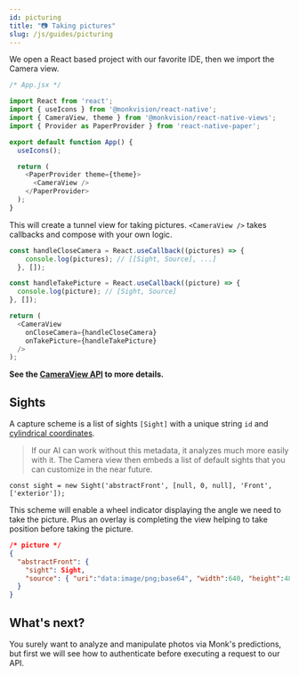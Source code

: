 ```yaml
---
id: picturing
title: "📷 Taking pictures"
slug: /js/guides/picturing
---
```


We open a React based project with our favorite IDE, then we import the Camera view.

```javascript
/* App.jsx */

import React from 'react';
import { useIcons } from '@monkvision/react-native';
import { CameraView, theme } from '@monkvision/react-native-views';
import { Provider as PaperProvider } from 'react-native-paper';

export default function App() {
  useIcons();

  return (
    <PaperProvider theme={theme}>
      <CameraView />
    </PaperProvider>
  );
}
```

This will create a tunnel view for taking pictures. ``<CameraView />`` takes callbacks and compose with your own logic.

```javascript
const handleCloseCamera = React.useCallback((pictures) => {
    console.log(pictures); // [[Sight, Source], ...]
  }, []);

const handleTakePicture = React.useCallback((picture) => {
  console.log(picture); // [Sight, Source]
}, []);

return (
  <CameraView
    onCloseCamera={handleCloseCamera}
    onTakePicture={handleTakePicture}
  />
);
```

**See the [CameraView API](https://monkvision.github.io/monkjs/docs/js/api/react-native-views#cameraview) to more details.**

## Sights

A capture scheme is a list of sights `[Sight]` with a unique string `id` and [cylindrical coordinates](https://en.wikipedia.org/wiki/Cylindrical_coordinate_system).

> If our AI can work without this metadata, it analyzes much more easily with it. The Camera view then embeds a list of default sights that you can customize in the near future.

`const sight = new Sight('abstractFront', [null, 0, null], 'Front', ['exterior']);`

This scheme will enable a wheel indicator displaying the angle we need to take the picture.
Plus an overlay is completing the view helping to take position before taking the picture.

``` json
/* picture */
{
  "abstractFront": {
    "sight": Sight,
    "source": { "uri":"data:image/png;base64", "width":640, "height":480, "exif":{...} }
  }
}
```

## What's next?

You surely want to analyze and manipulate photos via Monk's predictions,
but first we will see how to authenticate before executing a request to our API.

